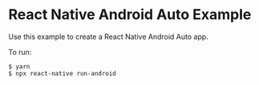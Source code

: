 # React Native Android Auto Example

Use this example to create a React Native Android Auto app.


To run: 

```
$ yarn
$ npx react-native run-android
```